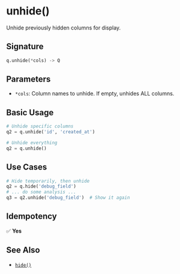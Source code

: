 # unhide()

Unhide previously hidden columns for display.

## Signature

```python
q.unhide(*cols) -> Q
```

## Parameters

- `*cols`: Column names to unhide. If empty, unhides ALL columns.

## Basic Usage

```python
# Unhide specific columns
q2 = q.unhide('id', 'created_at')

# Unhide everything
q2 = q.unhide()
```

## Use Cases

```python
# Hide temporarily, then unhide
q2 = q.hide('debug_field')
# ... do some analysis ...
q3 = q2.unhide('debug_field')  # Show it again
```

## Idempotency

✅ **Yes**

## See Also

- [`hide()`](hide.md)
